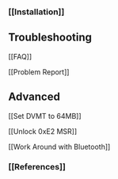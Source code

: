 ### [[Installation]]

## Troubleshooting

[[FAQ]]

[[Problem Report]]

## Advanced

[[Set DVMT to 64MB]]

[[Unlock 0xE2 MSR]]

[[Work Around with Bluetooth]]

### [[References]]